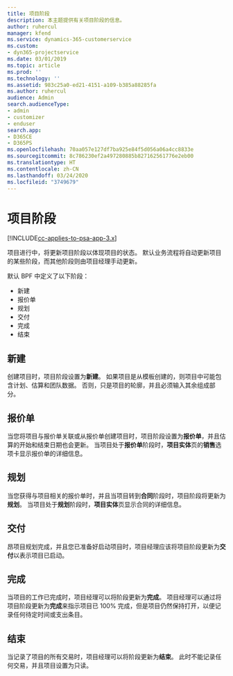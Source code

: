 ```yaml
---
title: 项目阶段
description: 本主题提供有关项目阶段的信息。
author: ruhercul
manager: kfend
ms.service: dynamics-365-customerservice
ms.custom:
- dyn365-projectservice
ms.date: 03/01/2019
ms.topic: article
ms.prod: ''
ms.technology: ''
ms.assetid: 983c25a0-ed21-4151-a109-b385a88285fa
ms.author: ruhercul
audience: Admin
search.audienceType:
- admin
- customizer
- enduser
search.app:
- D365CE
- D365PS
ms.openlocfilehash: 70aa057e127df7ba925e84f5d056a06a4cc8833e
ms.sourcegitcommit: 8c786230ef2a497280885b827162561776e2eb00
ms.translationtype: HT
ms.contentlocale: zh-CN
ms.lasthandoff: 03/24/2020
ms.locfileid: "3749679"
---
```

# <a name="project-stages"></a>项目阶段 

[!INCLUDE[cc-applies-to-psa-app-3.x](../includes/cc-applies-to-psa-app-3x.md)]

项目进行中，将更新项目阶段以体现项目的状态。 默认业务流程将自动更新项目的某些阶段，而其他阶段则由项目经理手动更新。 

默认 BPF 中定义了以下阶段：

- 新建
- 报价单
- 规划
- 交付
- 完成
- 结束 

## <a name="new"></a>新建

创建项目时，项目阶段设置为**新建**。 如果项目是从模板创建的，则项目中可能包含计划、估算和团队数据。 否则，只是项目的轮廓，并且必须输入其余组成部分。

## <a name="quote"></a>报价单

当您将项目与报价单关联或从报价单创建项目时，项目阶段设置为**报价单**，并且估算的开始和结束日期也会更新。 当项目处于**报价单**阶段时，**项目实体**页的**销售**选项卡显示报价单的详细信息。

## <a name="plan"></a>规划

当您获得与项目相关的报价单时，并且当项目转到**合同**阶段时，项目阶段将更新为**规划**。 当项目处于**规划**阶段时，**项目实体**页显示合同的详细信息。

## <a name="deliver"></a>交付

昂项目规划完成，并且您已准备好启动项目时，项目经理应该将项目阶段更新为**交付**以表示项目已启动。

## <a name="complete"></a>完成 

当项目的工作已完成时，项目经理可以将阶段更新为**完成**。 项目经理可以通过将项目阶段更新为**完成**来指示项目已 100% 完成，但是项目仍然保持打开，以便记录任何待定时间或支出条目。

## <a name="close"></a>结束

当记录了项目的所有交易时，项目经理可以将阶段更新为**结束**。 此时不能记录任何交易，并且项目设置为只读。
